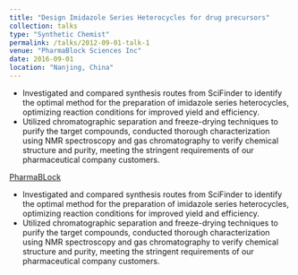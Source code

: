 ```yaml
---
title: "Design Imidazole Series Heterocycles for drug precursors"
collection: talks
type: "Synthetic Chemist"
permalink: /talks/2012-09-01-talk-1
venue: "PharmaBlock Sciences Inc"
date: 2016-09-01
location: "Nanjing, China"
---
```


- Investigated and compared synthesis routes from SciFinder to identify the optimal method for the preparation of imidazole series heterocycles, optimizing reaction conditions for improved yield and efficiency.
- Utilized chromatographic separation and freeze-drying techniques to purify the target compounds, conducted thorough characterization using NMR spectroscopy and gas chromatography to verify chemical structure and purity, meeting the stringent requirements of our pharmaceutical company customers.


[PharmaBLock](https://www.pharmablock.com/)

- Investigated and compared synthesis routes from SciFinder to identify the optimal method for the preparation of imidazole series heterocycles, optimizing reaction conditions for improved yield and efficiency.
- Utilized chromatographic separation and freeze-drying techniques to purify the target compounds, conducted thorough characterization using NMR spectroscopy and gas chromatography to verify chemical structure and purity, meeting the stringent requirements of our pharmaceutical company customers.

